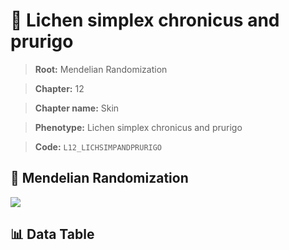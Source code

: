 # 🧪 Lichen simplex chronicus and prurigo

> **Root:** Mendelian Randomization

> **Chapter:** 12  

> **Chapter name:** Skin

> **Phenotype:** Lichen simplex chronicus and prurigo  

> **Code:** `L12_LICHSIMPANDPRURIGO`

## 🧬 Mendelian Randomization  

<img src="/MR/Figures/Forward/L12_LICHSIMPANDPRURIGO.png"/>

## 📊 Data Table

<CsvTableMRF src="/public/MR/Data/Forward/L12_LICHSIMPANDPRURIGO.csv"/>
